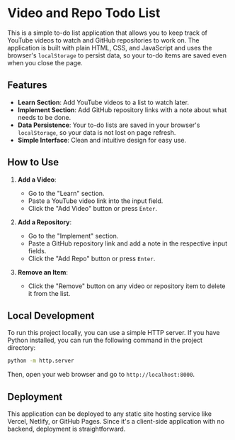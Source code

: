 # Video and Repo Todo List

This is a simple to-do list application that allows you to keep track of YouTube videos to watch and GitHub repositories to work on. The application is built with plain HTML, CSS, and JavaScript and uses the browser's `localStorage` to persist data, so your to-do items are saved even when you close the page.

## Features

-   **Learn Section**: Add YouTube videos to a list to watch later.
-   **Implement Section**: Add GitHub repository links with a note about what needs to be done.
-   **Data Persistence**: Your to-do lists are saved in your browser's `localStorage`, so your data is not lost on page refresh.
-   **Simple Interface**: Clean and intuitive design for easy use.

## How to Use

1.  **Add a Video**:
    -   Go to the "Learn" section.
    -   Paste a YouTube video link into the input field.
    -   Click the "Add Video" button or press `Enter`.

2.  **Add a Repository**:
    -   Go to the "Implement" section.
    -   Paste a GitHub repository link and add a note in the respective input fields.
    -   Click the "Add Repo" button or press `Enter`.

3.  **Remove an Item**:
    -   Click the "Remove" button on any video or repository item to delete it from the list.

## Local Development

To run this project locally, you can use a simple HTTP server. If you have Python installed, you can run the following command in the project directory:

```bash
python -m http.server
```

Then, open your web browser and go to `http://localhost:8000`.

## Deployment

This application can be deployed to any static site hosting service like Vercel, Netlify, or GitHub Pages. Since it's a client-side application with no backend, deployment is straightforward. 